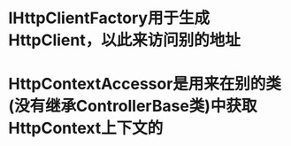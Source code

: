 ﻿# IHttpClientFactory用于生成HttpClient，以此来访问别的地址

# HttpContextAccessor是用来在别的类(没有继承ControllerBase类)中获取HttpContext上下文的